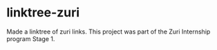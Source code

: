 # linktree-zuri
Made a linktree of zuri links.
This project was part of the Zuri Internship program Stage 1.
